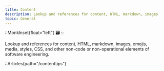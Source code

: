 ```yaml
---
title: Content
description: Lookup and references for content, HTML, markdown, images, emojis, media, styles, CSS, and other non-code or non-operational elements to software engineering.
topic: General
---
```


::MonkInset{float="left"}
:card_file_box:
::

Lookup and references for content, HTML, markdown, images, emojis, media, styles, CSS, and other non-code or non-operational elements of software engineering.

::Articles{path="/contenttips"}


